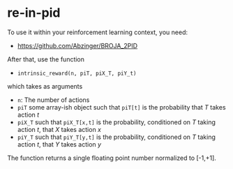 # re-in-pid

To use it within your reinforcement learning context, you need:
* https://github.com/Abzinger/BROJA_2PID

After that, use the function
* `intrinsic_reward(n, piT, piX_T, piY_t)`

which takes as arguments
* `n`: The number of actions
* `piT` some array-ish object such that `piT[t]` is the probability that _T_ takes action _t_
* `piX_T` such that `piX_T[x,t]` is the probability, conditioned on _T_ taking action _t_, that _X_ takes action _x_
* `piY_T` such that `piY_T[y,t]` is the probability, conditioned on _T_ taking action _t_, that _Y_ takes action _y_

The function returns a single floating point number normalized to [-1,+1].
